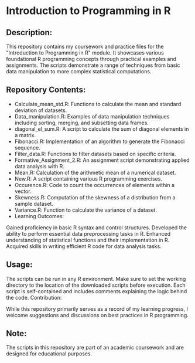 # Introduction to Programming in R

## Description:

This repository contains my coursework and practice files for the "Introduction to Programming in R" module. It showcases various foundational R programming concepts through practical examples and assignments. The scripts demonstrate a range of techniques from basic data manipulation to more complex statistical computations.

## Repository Contents:

- Calculate_mean_std.R: Functions to calculate the mean and standard deviation of datasets.
- Data_manipulation.R: Examples of data manipulation techniques including sorting, merging, and subsetting data frames.
- diagonal_el_sum.R: A script to calculate the sum of diagonal elements in a matrix.
- Fibonacci.R: Implementation of an algorithm to generate the Fibonacci sequence.
- Filter_data.R: Functions to filter datasets based on specific criteria.
- Formative_Assignment_2.R: An assignment script demonstrating applied data analysis with R.
- Mean.R: Calculation of the arithmetic mean of a numerical dataset.
- New.R: A script containing various R programming exercises.
- Occurence.R: Code to count the occurrences of elements within a vector.
- Skewness.R: Computation of the skewness of a distribution from a sample dataset.
- Variance.R: Function to calculate the variance of a dataset.
- Learning Outcomes:

Gained proficiency in basic R syntax and control structures.
Developed the ability to perform essential data preprocessing tasks in R.
Enhanced understanding of statistical functions and their implementation in R.
Acquired skills in writing efficient R code for data analysis tasks.
## Usage:

The scripts can be run in any R environment. Make sure to set the working directory to the location of the downloaded scripts before execution.
Each script is self-contained and includes comments explaining the logic behind the code.
Contribution:

While this repository primarily serves as a record of my learning progress, I welcome suggestions and discussions on best practices in R programming.
## Note:

The scripts in this repository are part of an academic coursework and are designed for educational purposes.
